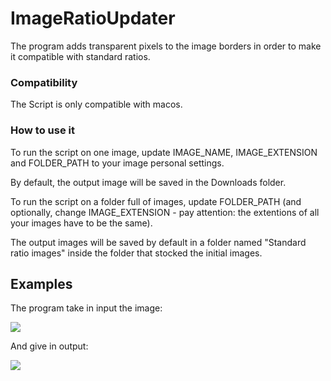 # ImageRatioUpdater
The program adds transparent pixels to the image borders in order to make it compatible with standard ratios.

### Compatibility
The Script is only compatible with macos.

### How to use it
To run the script on one image, update IMAGE_NAME, IMAGE_EXTENSION and FOLDER_PATH to your image personal settings.

By default, the output image will be saved in the Downloads folder.

To run the script on a folder full of images, update FOLDER_PATH (and optionally, change IMAGE_EXTENSION - pay attention: the extentions of all your images have to be the same).

The output images will be saved by default in a folder named "Standard ratio images" inside the folder that stocked the initial images.

## Examples

The program take in input the image:

![](https://cdn.discordapp.com/attachments/1009892722326372363/1029677140016369684/6.m.a.DALLE_2022-09-13_23.02.24_-_fantaisy_world_unreal_engine_5_photo_realism_octane_render_megapixel.png)

And give in output:

![](https://cdn.discordapp.com/attachments/1009892722326372363/1029677140414836776/6.m.a.DALLE_2022-09-13_23.02.24_-_fantaisy_world_unreal_engine_5_photo_realism_octane_render_megapixel.png)
